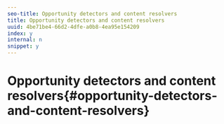 ```yaml
---
seo-title: Opportunity detectors and content resolvers
title: Opportunity detectors and content resolvers
uuid: 4be71be4-66d2-4dfe-a0b8-4ea95e154209
index: y
internal: n
snippet: y
---
```


# Opportunity detectors and content resolvers{#opportunity-detectors-and-content-resolvers}

